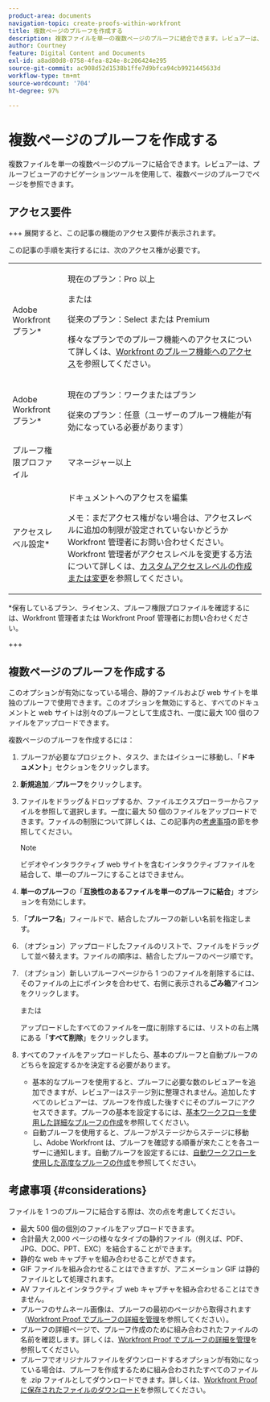 ```yaml
---
product-area: documents
navigation-topic: create-proofs-within-workfront
title: 複数ページのプルーフを作成する
description: 複数ファイルを単一の複数ページのプルーフに結合できます。レビュアーは、プルーフビューアのナビゲーションツールを使用して、複数ページのプルーフでページを参照できます。
author: Courtney
feature: Digital Content and Documents
exl-id: a8ad80d8-0758-4fea-824e-8c206424e295
source-git-commit: ac908d52d1538b1ffe7d9bfca94cb9921445633d
workflow-type: tm+mt
source-wordcount: '704'
ht-degree: 97%

---
```


# 複数ページのプルーフを作成する

複数ファイルを単一の複数ページのプルーフに結合できます。レビュアーは、プルーフビューアのナビゲーションツールを使用して、複数ページのプルーフでページを参照できます。

## アクセス要件

+++ 展開すると、この記事の機能のアクセス要件が表示されます。

この記事の手順を実行するには、次のアクセス権が必要です。

<table style="table-layout:auto"> 
 <col> 
 <col> 
 <tbody> 
  <tr> 
   <td role="rowheader">Adobe Workfront プラン*</td> 
   <td> <p>現在のプラン：Pro 以上</p> <p>または</p> <p>従来のプラン：Select または Premium</p> <p>様々なプランでのプルーフ機能へのアクセスについて詳しくは、<a href="/help/quicksilver/administration-and-setup/manage-workfront/configure-proofing/access-to-proofing-functionality.md" class="MCXref xref">Workfront のプルーフ機能へのアクセス</a>を参照してください。</p> </td> 
  </tr> 
  <tr> 
   <td role="rowheader">Adobe Workfront プラン*</td> 
   <td> <p>現在のプラン：ワークまたはプラン</p> <p>従来のプラン：任意（ユーザーのプルーフ機能が有効になっている必要があります）</p> </td> 
  </tr> 
  <tr> 
   <td role="rowheader">プルーフ権限プロファイル </td> 
   <td>マネージャー以上</td> 
  </tr> 
  <tr> 
   <td role="rowheader">アクセスレベル設定*</td> 
   <td> <p>ドキュメントへのアクセスを編集</p> <p>メモ：まだアクセス権がない場合は、アクセスレベルに追加の制限が設定されていないかどうか Workfront 管理者にお問い合わせください。Workfront 管理者がアクセスレベルを変更する方法について詳しくは、<a href="../../../administration-and-setup/add-users/configure-and-grant-access/create-modify-access-levels.md" class="MCXref xref">カスタムアクセスレベルの作成または変更</a>を参照してください。</p> </td> 
  </tr> 
 </tbody> 
</table>

&#42;保有しているプラン、ライセンス、プルーフ権限プロファイルを確認するには、Workfront 管理者または Workfront Proof 管理者にお問い合わせください。

+++

## 複数ページのプルーフを作成する

このオプションが有効になっている場合、静的ファイルおよび web サイトを単独のプルーフで使用できます。このオプションを無効にすると、すべてのドキュメントと web サイトは別々のプルーフとして生成され、一度に最大 100 個のファイルをアップロードできます。

複数ページのプルーフを作成するには：

1. プルーフが必要なプロジェクト、タスク、またはイシューに移動し、「**ドキュメント**」セクションをクリックします。
1. **新規追加**／**プルーフ**&#x200B;をクリックします。
1. ファイルをドラッグ＆ドロップするか、ファイルエクスプローラーからファイルを参照して選択します。一度に最大 50 個のファイルをアップロードできます。ファイルの制限について詳しくは、この記事内の[考慮事項](#considerations)の節を参照してください。

   >[!NOTE]
   >
   >ビデオやインタラクティブ web サイトを含むインタラクティブファイルを結合して、単一のプルーフにすることはできません。

1. **単一のプルーフ**&#x200B;の「**互換性のあるファイルを単一のプルーフに結合**」オプションを有効にします。
1. 「**プルーフ名**」フィールドで、結合したプルーフの新しい名前を指定します。
1. （オプション）アップロードしたファイルのリストで、ファイルをドラッグして並べ替えます。ファイルの順序は、結合したプルーフのページ順です。
1. （オプション）新しいプルーフページから 1 つのファイルを削除するには、そのファイルの上にポインタを合わせて、右側に表示される&#x200B;**ごみ箱**&#x200B;アイコンをクリックします。

   または

   アップロードしたすべてのファイルを一度に削除するには、リストの右上隅にある「**すべて削除**」をクリックします。

1. すべてのファイルをアップロードしたら、基本のプルーフと自動プルーフのどちらを設定するかを決定する必要があります。

   * 基本的なプルーフを使用すると、プルーフに必要な数のレビュアーを追加できますが、レビュアーはステージ別に整理されません。追加したすべてのレビュアーは、プルーフを作成した後すぐにそのプルーフにアクセスできます。プルーフの基本を設定するには、[基本ワークフローを使用した詳細なプルーフの作成](../../../review-and-approve-work/proofing/creating-proofs-within-workfront/configure-basic-proof-workflow.md)を参照してください。
   * 自動プルーフを使用すると、プルーフがステージからステージに移動し、Adobe Workfront は、プルーフを確認する順番が来たことを各ユーザーに通知します。自動プルーフを設定するには、[自動ワークフローを使用した高度なプルーフの作成](../../../review-and-approve-work/proofing/creating-proofs-within-workfront/create-automated-proof-workflow.md)を参照してください。

## 考慮事項 {#considerations}

ファイルを 1 つのプルーフに結合する際は、次の点を考慮してください。

* 最大 500 個の個別のファイルをアップロードできます。
* 合計最大 2,000 ページの様々なタイプの静的ファイル（例えば、PDF、JPG、DOC、PPT、EXC）を結合することができます。
* 静的な web キャプチャを組み合わせることができます。
* GIF ファイルを組み合わせることはできますが、アニメーション GIF は静的ファイルとして処理されます。
* AV ファイルとインタラクティブ web キャプチャを組み合わせることはできません。
* プルーフのサムネール画像は、プルーフの最初のページから取得されます（[Workfront Proof でプルーフの詳細を管理](../../../workfront-proof/wp-work-proofsfiles/manage-your-work/manage-proof-details.md)を参照してください）。
* プルーフの詳細ページで、プルーフ作成のために組み合わされたファイルの名前を確認します。詳しくは、[Workfront Proof でプルーフの詳細を管理](../../../workfront-proof/wp-work-proofsfiles/manage-your-work/manage-proof-details.md)を参照してください。
* プルーフでオリジナルファイルをダウンロードするオプションが有効になっている場合は、プルーフを作成するために組み合わされたすべてのファイルを .zip ファイルとしてダウンロードできます。詳しくは、[Workfront Proof に保存されたファイルのダウンロード](../../../workfront-proof/wp-work-proofsfiles/manage-your-work/download-files-stored.md)を参照してください。

